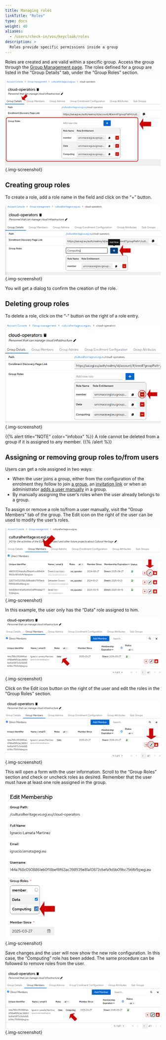 ```yaml
---
title: Managing roles
linkTitle: "Roles"
type: docs
weight: 40
aliases:
  - /users/check-in/vos/keycloak/roles
description: >
  Roles provide specific permissions inside a group
---
```


Roles are created and are valid within a specific group. Access the group
through the
[Group Management page](https://aai.egi.eu/auth/realms/id/account/#/groups/admingroups).
The roles defined for a group are listed in the “Group Details” tab, under the
“Group Roles” section.

![Section listing the group roles](./roles_section.png)
{.img-screenshot}

## Creating group roles

To create a role, add a role name in the field and click on the “+” button.

![Create role](./role_create.png)
{.img-screenshot}

You will get a dialog to confirm the creation of the role.

## Deleting group roles

To delete a role, click on the “-“ button on the right of a role entry.

![Delete role](./role_delete.png)
{.img-screenshot}

{{% alert title="NOTE" color="infobox" %}} A role cannot be deleted from a group
if it is assigned to any member. {{% /alert %}}

## Assigning or removing group roles to/from users

Users can get a role assigned in two ways:

- When the user joins a group, either from the configuration of the enrolment
  they follow to join [a group](../groups/#group-information), an
  [invitation link](../members/#adding-users-to-a-group-by-invitation) or when
  an administrator
  [adds a user manually](../members/#adding-users-to-a-group-manually) in a
  group.
- By manually assigning the user’s roles when the user already belongs to a
  group.

To assign or remove a role to/from a user manually, visit the “Group Members”
tab of the group. The Edit icon on the right of the user can be used to modify
the user’s roles.

![Edit user](./member_edit.png)
{.img-screenshot}

In this example, the user only has the “Data” role assigned to him.

![Example of user with one role](./roles_list_before.png)
{.img-screenshot}

Click on the Edit icon button on the right of the user and edit the roles in the
“Group Roles” section.

![Edit user](./roles_member_edit.png)
{.img-screenshot}

This will open a form with the user information. Scroll to the “Group Roles”
section and check or uncheck roles as desired. Remember that the user must have
at least one role assigned in the group.

![Edit user to add a new role](./roles_edit.png)
{.img-screenshot}

Save changes and the user will now show the new role configuration. In this
case, the “Computing” role has been added. The same procedure can be followed to
remove roles from the user.

![Example of user with two roles](./roles_list_after.png)
{.img-screenshot}
